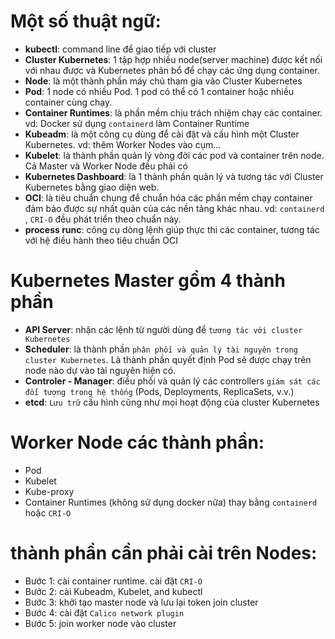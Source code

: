 
# Một số thuật ngữ:
+ **kubectl**: command line để giao tiếp với cluster
+ **Cluster Kubernetes**: 1 tập hợp nhiều node(server machine) được kết nối với nhau được và Kubernetes phân bổ để chạy các ứng dụng container.
+ **Node**: là một thành phần máy chủ tham gia vào Cluster Kubernetes
+ **Pod**: 1 node có nhiều Pod. 1 pod có thể có 1 container hoặc nhiều container cùng chạy.
+ **Container Runtimes**: là phần mềm chịu trách nhiệm chạy các container. vd: Docker sử dụng `containerd` làm Container Runtime
+ **Kubeadm**: là một công cụ dùng để cài đặt và cấu hình một Cluster Kubernetes. vd: thêm Worker Nodes vào cụm...
+ **Kubelet**: là thành phần quản lý vòng đời các pod và container trên node. Cả Master và Worker Node đều phải có
+ **Kubernetes Dashboard**: là 1 thành phần quản lý và tương tác với Cluster Kubernetes bằng giao diện web.
+ **OCI**: là tiêu chuẩn chung để chuẩn hóa các phần mềm chạy container đảm bảo được sự nhất quản của các nền tảng khác nhau. vd: `containerd` , `CRI-O` đều phát triển theo chuẩn này. 
+ **process runc**:  công cụ dòng lệnh giúp thực thi các container, tương tác với hệ điều hành theo tiêu chuẩn OCI
 
# Kubernetes Master gồm 4 thành phần
+ **API Server**: nhận các lệnh từ người dùng để `tương tác với cluster Kubernetes`
+ **Scheduler**: là thành phần `phân phối và quản lý tài nguyên trong cluster Kubernetes`. Là thành phần quyết định Pod sẽ được chạy trên node nào dự vào tài nguyên hiện có.
+ **Controler - Manager**:  điều phối và quản lý các controllers `giám sát các đối tượng trong hệ thống` (Pods, Deployments, ReplicaSets, v.v.)
+ **etcd**: `Lưu trữ` cấu hình cũng như mọi hoạt động của cluster Kubernetes

# Worker Node các thành phần:
 + Pod
 + Kubelet
 + Kube-proxy
 + Container Runtimes (không sử dụng docker nữa) thay bằng `containerd` hoặc `CRI-O`

 # thành phần cần phải cài trên Nodes:
 + Bước 1: cài container runtime. cài đặt `CRI-O`
 + Bước 2: cài Kubeadm, Kubelet, and kubectl
 + Bước 3: khởi tạo master node và lưu lại token join cluster
 + Bước 4: cài đặt `Calico network plugin`
 + Bước 5: join worker node vào cluster

